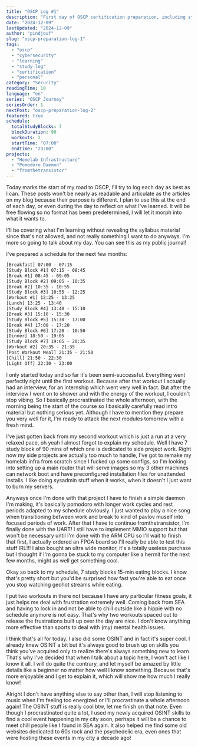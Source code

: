 ```yaml
---
title: "OSCP Log #1"
description: "First day of OSCP certification preparation, including study schedule, initial experiences, and reflections on balancing intensive study with physical activity."
date: "2024-12-09"
lastUpdated: "2024-12-09"
author: "pindjouf"
slug: "oscp-preparation-log-1"
tags:
  - "oscp"
  - "cybersecurity"
  - "learning"
  - "study-log"
  - "certification"
  - "personal"
category: "Security"
readingTime: 10
language: "en"
series: "OSCP Journey"
seriesOrder: 1
nextPost: "oscp-preparation-log-2"
featured: true
schedule:
  totalStudyBlocks: 7
  blockDuration: 90
  workouts: 2
  startTime: "07:00"
  endTime: "23:00"
projects:
  - "Homelab Infrastructure"
  - "Pomodoro Daemon"
  - "fromthetransistor"
---
```


Today marks the start of my road to OSCP, I'll try to log each day as best as I can. These posts won't be nearly as readable and articulate as the articles on my blog because their purpose is different. I plan to use this at the end of each day, or even during the day to reflect on what I've learned. It will be free flowing so no format has been predetermined, I will let it morph into what it wants to.

I'll be covering what I'm learning without revealing the syllabus material since that's not allowed, and not really something I want to do anyways. I'm more so going to talk about my day. You can see this as my public journal!

I've prepared a schedule for the next few months:

```txt
[Breakfast] 07:00 - 07:15 
[Study Block #1] 07:15 - 08:45
[Break #1] 08:45 - 09:05
[Study Block #2] 09:05 - 10:35
[Break #2] 10:35 - 10:55
[Study Block #3] 10:55 - 12:25
[Workout #1] 12:25 - 13:25
[Lunch] 13:25 - 13:40
[Study Block #4] 13:40 - 15:10
[Break #3] 15:10 - 15:30
[Study Block #5] 15:30 - 17:00
[Break #4] 17:00 - 17:20
[Study Block #6] 17:20 - 18:50
[Dinner] 18:50 - 19:05
[Study Block #7] 19:05 - 20:35
[Workout #2] 20:35 - 21:35
[Post Workout Meal] 21:35 - 21:50
[Chill] 21:50 - 22:30
[Light Off] 22:30 - 23:00
```

I only started today and so far it's been semi-successful. Everything went perfectly right until the first workout. Because after that workout I actually had an interview, for an internship which went very well in fact. But after the interview I went on to shower and with the energy of the workout, I couldn't stop vibing. So I basically procrastinated the whole afternoon, with the morning being the start of the course so I basically carefully read intro material but nothing serious yet. Although I have to mention they prepare you very well for it, I'm ready to attack the next modules tomorrow with a fresh mind.

I've just gotten back from my second workout which is just a run at a very relaxed pace, oh yeah I almost forgot to explain my schedule. Well I have 7 study block of 90 mins of which one is dedicated to side project work. Right now my side projects are actually too much to handle, I've got to remake my homelab infra from scratch since I fucked up some configs, so I'm looking into setting up a main router that will serve images so my 3 other machines can network boot and have preconfigured installation files for unattended installs. I like doing sysadmin stuff when it works, when it doesn't I just want to burn my servers.

Anyways once I'm done with that project I have to finish a simple daemon I'm making, it's basically pomodoro with longer work cycles and rest periods adapted to my schedule obviously. I just wanted to play a nice song when transitioning between work and break to kind of pavlov muself into focused periods of work. After that I have to continue fromthetransistor, I'm finally done with the UART! I still have to implement MMIO support but that won't be necessary until I'm done with the ARM CPU so I'll wait to finish that first, I actually ordered an FPGA board so I'll really be able to test this stuff IRL!!! I also bought an ultra wide monitor, it's a totally useless purchase but I thought if I'm gonna be stuck to my computer like a hermit for the next few months, might as well get something cool.

Okay so back to my schedule, 7 study blocks 15-min eating blocks. I know that's pretty short but you'd be surprised how fast you're able to eat once you stop watching geohot streams while eating.

I put two workouts in there not because I have any particular fitness goals, it just helps me deal with frustration extremely well. Coming back from SEA and having to lock in and not be able to chill outside like a hippie with no schedule anymore is not easy. That's why two workouts spaced out to release the frustrations built up over the day are nice. I don't know anything more effective than sports to deal with (my) mental health issues.

I think that's all for today. I also did some OSINT and in fact it's super cool. I already knew OSINT a bit but it's always good to brush up on skills you think you've acquired only to realize there's always something new to learn. That's why I've decided that when I talk about a topic here, I won't act like I know it all. I will do quite the contrary, and let myself be amazed by little details like a beginner no matter how well I know something. Because that's more enjoyable and I get to explain it, which will show me how much I really know!

Alright I don't have anything else to say other than, I will stop listening to music when I'm feeling too energized or I'll procrastinate a whole afternoon again! The OSINT stuff is really cool btw, let me finish on that note. Even though I procrastinated quite a lot, I used my newly acquired OSINT skills to find a cool event happening in my city soon, perhaps it will be a chance to meet chill people like I found in SEA again. It also helped me find some old websites dedicated to 60s rock and the psychedelic era, even ones that were hosting these events in my city a decade ago!
